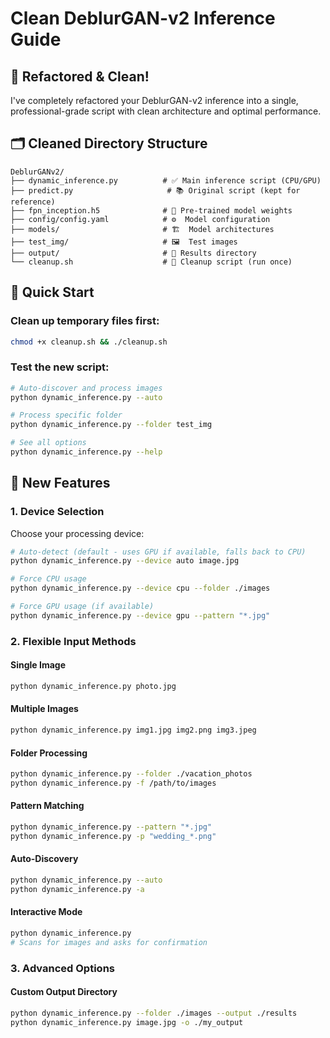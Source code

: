# Clean DeblurGAN-v2 Inference Guide

## 🎉 **Refactored & Clean!**

I've completely refactored your DeblurGAN-v2 inference into a single, professional-grade script with clean architecture and optimal performance.

## 🗂️ **Cleaned Directory Structure**

```
DeblurGANv2/
├── dynamic_inference.py          # ✅ Main inference script (CPU/GPU)
├── predict.py                     # 📚 Original script (kept for reference)
├── fpn_inception.h5              # 🧠 Pre-trained model weights
├── config/config.yaml            # ⚙️  Model configuration
├── models/                       # 🏗️  Model architectures
├── test_img/                     # 🖼️  Test images
├── output/                       # 📁 Results directory
└── cleanup.sh                    # 🧹 Cleanup script (run once)
```

## 🚀 **Quick Start**

### Clean up temporary files first:
```bash
chmod +x cleanup.sh && ./cleanup.sh
```

### Test the new script:
```bash
# Auto-discover and process images
python dynamic_inference.py --auto

# Process specific folder  
python dynamic_inference.py --folder test_img

# See all options
python dynamic_inference.py --help
```

## 🔧 **New Features**

### **1. Device Selection**
Choose your processing device:

```bash
# Auto-detect (default - uses GPU if available, falls back to CPU)
python dynamic_inference.py --device auto image.jpg

# Force CPU usage
python dynamic_inference.py --device cpu --folder ./images

# Force GPU usage (if available)
python dynamic_inference.py --device gpu --pattern "*.jpg"
```

### **2. Flexible Input Methods**

#### Single Image
```bash
python dynamic_inference.py photo.jpg
```

#### Multiple Images
```bash
python dynamic_inference.py img1.jpg img2.png img3.jpeg
```

#### Folder Processing
```bash
python dynamic_inference.py --folder ./vacation_photos
python dynamic_inference.py -f /path/to/images
```

#### Pattern Matching
```bash
python dynamic_inference.py --pattern "*.jpg"
python dynamic_inference.py -p "wedding_*.png"
```

#### Auto-Discovery
```bash
python dynamic_inference.py --auto
python dynamic_inference.py -a
```

#### Interactive Mode
```bash
python dynamic_inference.py
# Scans for images and asks for confirmation
```

### **3. Advanced Options**

#### Custom Output Directory
```bash
python dynamic_inference.py --folder ./images --output ./results
python dynamic_inference.py image.jpg -o ./my_output